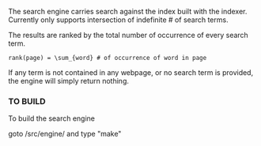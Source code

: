 The search engine carries search against the index built with the indexer. Currently only supports intersection of indefinite # of search terms.

The results are ranked by the total number of occurrence of every search term.
```
rank(page) = \sum_{word} # of occurrence of word in page
```
If any term is not contained in any webpage, or no search term is provided, the engine will simply return nothing.

### TO BUILD 

To build the search engine

goto /src/engine/ and type "make"

